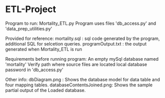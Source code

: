 # ETL-Project

Program to run: Mortality_ETL.py
Program uses files 'db_access.py' and 'data_prep_utilities.py'

Provided for reference:
    mortality.sql       : sql code generated by the program, additional SQL for  selcetion queries.
    programOutput.txt   : the output generated when Mortality_ETL is run

Requirements before running program:
    An empty mySql database named 'mortality'
    Verify path where source files are located
    local database password in 'db_access.py'

Other info:
    dbDiagram.png : Shows the database model for data table and four mapping tables.
    databaseContentsJoined.png: Shows the sample partial output of the Loaded database.

    